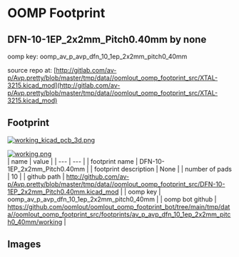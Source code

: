 # OOMP Footprint  
## DFN-10-1EP_2x2mm_Pitch0.40mm  by none  
  
oomp key: oomp_av_p_avp_dfn_10_1ep_2x2mm_pitch0_40mm  
  
source repo at: [http://gitlab.com/av-p/Avp.pretty/blob/master/tmp/data//oomlout_oomp_footprint_src/XTAL-3215.kicad_mod](http://gitlab.com/av-p/Avp.pretty/blob/master/tmp/data//oomlout_oomp_footprint_src/XTAL-3215.kicad_mod)  
## Footprint  
  
[![working_kicad_pcb_3d.png](working_kicad_pcb_3d_600.png)](working_kicad_pcb_3d.png)  
  
[![working.png](working_600.png)](working.png)  
| name | value | 
| --- | --- | 
| footprint name | DFN-10-1EP_2x2mm_Pitch0.40mm | 
| footprint description | None | 
| number of pads | 10 | 
| github path | http://github.com/av-p/Avp.pretty/blob/master/tmp/data//oomlout_oomp_footprint_src/DFN-10-1EP_2x2mm_Pitch0.40mm.kicad_mod | 
| oomp key | oomp_av_p_avp_dfn_10_1ep_2x2mm_pitch0_40mm | 
| oomp bot github | https://github.com/oomlout/oomlout_oomp_footprint_bot/tree/main/tmp/data//oomlout_oomp_footprint_src/footprints/av_p_avp_dfn_10_1ep_2x2mm_pitch0_40mm/working | 
## Images  
